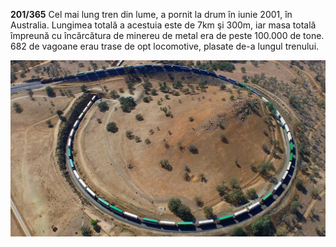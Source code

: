 **201/365** Cel mai lung tren din lume, a pornit la drum în iunie 2001, în Australia. Lungimea totală a acestuia este de 7km şi 300m, iar masa totală împreună cu încărcătura de minereu de metal era de peste 100.000 de tone. 682 de vagoane erau trase de opt locomotive, plasate de-a lungul trenului.

![Poză simbol](image-1.jpg)
